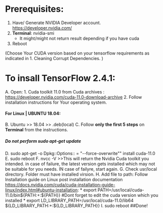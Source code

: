 # Prerequisites:
1. Have/ Generate NVIDIA Developer account. https://developer.nvidia.com/
2. __Terminal__: nvidia-smi 
    * It might/might not return result depending if you have cuda
4. Reboot


(Choose Your CUDA version based on your tensorflow requirements as indicated in 1. Cleaning Corrupt Dependencies. )

# To insall TensorFlow 2.4.1:

A. Open:
    1. Cuda toolkit 11.0 from Cuda archives : https://developer.nvidia.com/cuda-11.0-download-archive
    2. Follow installation instructions for Your operating system.


#### For Linux | UBUNTU 18.04:
B. Ubuntu >> 18.04 >> .deb(local)
C. Follow __only the first 5 steps__ on __Terminal__ from the instructions.
##### Do not perform sudo apt-get update
D. sudo apt-get -o Dpkg::Options:: = "--force-overwrite"" install cuda-11.0
E. sudo reboot
F. nvcc -V
    >>This will return the Nvidia Cuda toolkit you intended. in case of failure, the latest version gets installed which may not be suitable for you needs. IN case of failyre, start again.
G. Check usr/local directory. Folder must have installed virsion.
H. Add file to path: Follow Installation guide on Linux post installation documentation https://docs.nvidia.com/cuda/cuda-installation-guide-linux/index.html#ubuntu-installation:
    * export PATH=/usr/local/cuda-11.0/bin${PATH:+:${PATH}}        #Dont forget to edit the cuda version which you installed
    * export LD_LIBRARY_PATH=/usr/local/cuda-11.0/lib64\
                         ${LD_LIBRARY_PATH:+:${LD_LIBRARY_PATH}}
I. sudo reboot
##Done!

